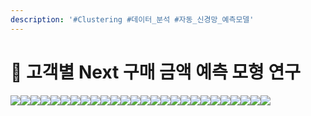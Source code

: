 ```yaml
---
description: '#Clustering #데이터_분석 #자동_신경망_예측모델'
---
```


# 🛒 고객별 Next 구매 금액 예측 모형 연구

![](<../../../../../.gitbook/assets/image (33).png>)![](<../../../../../.gitbook/assets/Untitled (9).png>)![](<../../../../../.gitbook/assets/Untitled 1 (7).png>)![](<../../../../../.gitbook/assets/Untitled 2 (7).png>)![](<../../../../../.gitbook/assets/Untitled 3 (5).png>)![](<../../../../../.gitbook/assets/Untitled 4 (8).png>)![](<../../../../../.gitbook/assets/Untitled 5 (9).png>)![](<../../../../../.gitbook/assets/Untitled 6 (8).png>)![](<../../../../../.gitbook/assets/Untitled 7 (6).png>)![](<../../../../../.gitbook/assets/Untitled 8 (5).png>)![](<../../../../../.gitbook/assets/Untitled 9 (8).png>)![](<../../../../../.gitbook/assets/Untitled 10 (6).png>)![](<../../../../../.gitbook/assets/Untitled 11 (8).png>)![](<../../../../../.gitbook/assets/Untitled 12 (10).png>)![](<../../../../../.gitbook/assets/Untitled 13 (7).png>)![](<../../../../../.gitbook/assets/Untitled 14 (4).png>)![](<../../../../../.gitbook/assets/Untitled 15 (5).png>)![](<../../../../../.gitbook/assets/Untitled 16 (5).png>)![](<../../../../../.gitbook/assets/Untitled 17 (4).png>)![](<../../../../../.gitbook/assets/Untitled 18 (5).png>)![](<../../../../../.gitbook/assets/Untitled 19 (4).png>)![](<../../../../../.gitbook/assets/image (35).png>)![](<../../../../../.gitbook/assets/image (32).png>)![](<../../../../../.gitbook/assets/image (34).png>)![](<../../../../../.gitbook/assets/image (36).png>)![](<../../../../../.gitbook/assets/image (29).png>)
